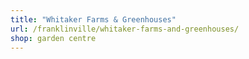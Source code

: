 ```yaml
---
title: "Whitaker Farms & Greenhouses"
url: /franklinville/whitaker-farms-and-greenhouses/
shop: garden centre
---
```

